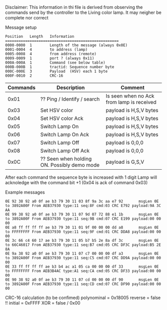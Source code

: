 
Disclaimer: This information in thi file is derived from observing the commands send by the controller to the Living color lamp.
It may neigher be complete nor correct

Message setup

```
Position   Length   Information
===================================================
0000-0000  1        Length of the message (always 0x0E)
0001-0004  4        to address (lamp)
0005-0008  4        from address (remote)
0009-0009  1        port ? (always 0x11)
000A-000A  1        Command (see below table)
000B-000B  1        tractid: Sequence number byte
000C-000E  3        Payload  (HSV) each 1 byte
000F-0010  2        CRC-16
```

| Commands | Description | Comment   |
| -------- | ------ | -------- |
| 0x01 | ?? Ping / Identify / search | Is seen when no Ack from lamp is received |
| 0x03 | Set HSV color | payload is H,S,V bytes|
| 0x04 | Set HSV color Ack | payload is H,S,V bytes|
| 0x05 | Switch Lamp On | payload is H,S,V bytes|
| 0x06 | Switch Lamp On Ack| payload is H,S,V bytes|
| 0x07 | Switch Lamp Off | payload is 0,0,0 |
| 0x08 | Switch Lamp Off Ack | payload is 0,0,0 |
| 0x0C | ?? Seen when holding ON. Possibly demo mode | payload is G,S,V |

After each command the sequence byte is increased with 1 digit
Lamp will acknoledge with the command bit +1 (0x04 is ack of command 0x03) 

Example messages
```
0E 92 38 92 a0 0f ae b3 79 30 11 03 8f 9a 3c aa e7 92		msgLen 0E to 3892A00F From AEB37930 type:11 seq:8F cmd:03 CRC E792 payload:9A 3C AA
0E 99 38 92 a0 0f ae b3 79 30 11 07 9d 07 72 88 e1 1b		msgLen 0E to 3892A00F From AEB37930 type:11 seq:9B cmd:07 CRC E199 payload:00 00 00
0E a8 ff ff ff ff ae b3 79 30 11 01 9f 00 00 00 dd a8		msgLen 0E to FFFFFFFF From AEB37930 type:11 seq:9F cmd:01 CRC DDA8 payload:00 00 00
0E 3c 66 c4 60 17 ae b3 79 30 11 05 b7 b5 2e 8a df 3c		msgLen 0E to 66C46017 From AEB37930 type:11 seq:B7 cmd:05 CRC DF3C payload:B5 2E 8A
0E 9a 38 92 a0 0f ae b3 79 30 11 07 c7 00 00 00 df a3		msgLen 0E to 3892A00F From AEB37930 type:11 seq:C5 cmd:07 CRC DD9A payload:00 00 00
0E 33 ff ff ff ff ae b3 b4 ac a1 05 ca 00 00 00 df 33		msgLen 0E to FFFFFFFF From AEB3B4AC type:A1 seq:CA cmd:05 CRC DF33 payload:00 00 00
0E 90 38 92 a0 0f ae b3 79 30 11 07 cd 00 00 00 df 90		msgLen 0E to 3892A00F From AEB37930 type:11 seq:CD cmd:07 CRC DF90 payload:00 00 00

```

CRC-16 calculation (to be confimed)
polynominal = 0x18005
reverse = false   !!
initial = 0xFFFF
XOR = false / 0x00
